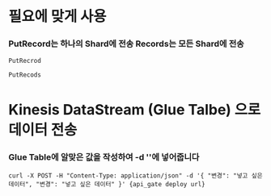 # 필요에 맞게 사용 
### PutRecord는 하나의 Shard에 전송 Records는 모든 Shard에 전송
```
PutRecrod
```
```
PutRecods
```

# Kinesis DataStream (Glue Talbe) 으로 데이터 전송
### Glue Table에 알맞은 값을 작성하여 -d ''에 넣어줍니다
```
curl -X POST -H "Content-Type: application/json" -d '{ "변경": "넣고 싶은 데이터", "변경": "넣고 싶은 데이터" }' {api_gate deploy url}
```